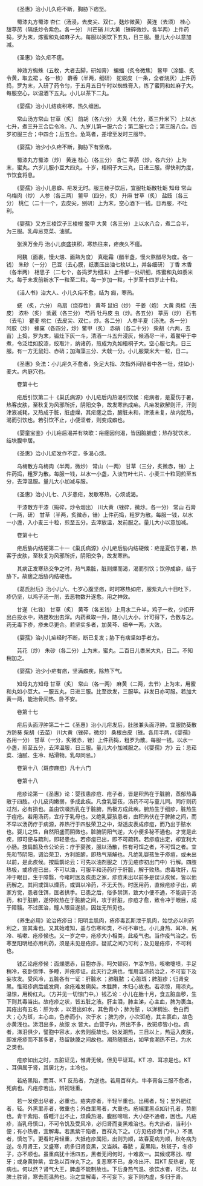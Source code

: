 <!-- { "loadSidebar": true } -->
　　《圣惠》治小儿久疟不断，胸胁下痞坚。

　　蜀漆丸方蜀漆 杏仁（汤浸，去皮尖、双仁，麸炒微黄） 黄连（去须） 桂心 甜葶苈（隔纸炒令紫色。各一分） 川芒硝 川大黄（锉碎微炒。各半两）上件药捣，罗为末，炼蜜和丸如麻子大。每服以粥饮下五丸，日三服。量儿大小以意加减。

　　《圣惠》治久疟不瘥。

　　神效方蜘蛛（五枚，大者去脚，研如膏） 蝙蝠（炙令微焦） 鳖甲（涂醋、炙令黄，取去裙 。各一枚） 麝香（半两，细研） 蛇蜕皮（一条，全者烧灰）上件药捣，罗为末，入研了药令匀，于五月五日午时以蜘蛛膏入，炼了蜜同和如麻子大。每服空心，以温酒下五丸。小儿以茶下二丸。

　　《婴孺》治小儿结痰积寒，热久缠困。

　　常山汤方常山 甘草（炙） 前胡（各六分） 大黄（七分，蒸三升米下）上以水七升，煮三升三合后令冷。八、九岁儿第一服六合；第二服七合；第三服八合。四岁初服三合；中四合；后五合。危笃者，差增至发时三服毕。

　　《婴孺》治少小久疟不断，胸胁下有坚痞。

　　蜀漆丸方蜀漆（炒） 黄连 桂心（各三分） 杏仁 葶苈（炒。各六分）上为末，蜜丸。六岁儿服小豆大四丸。十岁，梧桐子大三丸，日进三服。得快利为度，节饮食将息。

　　《婴孺》治小儿患癖、疟发无时。服三棱子饮后，宜服牡蛎散牡蛎 知母 常山 乌梅肉（炒） 人参（各三两） 鳖甲（四分，炙） 升麻 甘草（炙） 盐豉（各三分） 桃仁（二十一个，去皮尖，别研）上为末，空心酒下一钱。日再服，不吐利。

　　《婴孺》又方三棱饮子三棱根 鳖甲 大黄（各三分）上以水八合，煮二合半，为三服。乳母忌苋菜、油腻。

　　张涣万金丹 治小儿痰盛挟积，寒热往来，疟疾久不瘥。

　　阿魏（面裹，慢火煨、面熟为度） 真砒霜（醋半盏，慢火熬醋尽为度。各一钱） 朱砂（一分） 巴豆（去心膜，纸裹压出油七枚以上，并各细研） 丁香 木香（各半两） 相思子（二七个，各捣罗为细末）上件都一处研细，炼蜜和丸如黍米大。每于未发前新水下一粒至二粒。每一岁加一粒，十岁至十四岁止十粒。

　　《活人书》治大人、小儿久疟不愈，结为 瘕，寒热。

　　蜣 （炙，六分） 乌扇（烧存性） 黄芩 鼠妇（炒） 干姜（炮） 大黄 肉桂（去皮） 浓朴（炙） 紫葳（各三分） 芍药 牡丹皮 虫（炒。各五分） 葶苈（炒） 石韦（去毛） 瞿麦 桃仁（去皮尖、双仁，炒。各二分） 人参半夏（汤洗。各一分） 阿胶（炒） 蜂窠（各四分，炒）鳖甲（炙） 赤硝（各二十分） 柴胡（六两，去苗）上捣，罗为末，锻灶下灰一斗，清酒一斗五升浸灰，候酒尽一半，着鳖甲于中煮，令泛烂如胶漆，绞取汁，纳诸药，煎成为丸如梧桐子大。空心服七丸，日三服。有一方无鼠妇、赤硝；加海藻三分、大戟一分。小儿服粟米大一粒，日二。

　　《圣惠》灸法：小儿疟久不愈者，灸足大指、次指外间陷者中各一壮，炷如小麦大。内庭穴也。

　　卷第十七

　　疟后引饮第二十《巢氏病源》小儿疟后内热渴引饮候：疟病者，是夏伤于暑，热客皮肤，至秋复为风邪所折，阴阳交争，故发寒热成疟。凡疟发欲解则汗，汗则津液减耗，又热成于脏，脏虚燥，其疟瘥之后，腑脏未和，津液未复，故内犹热，渴而引饮也。若引饮不止，小便涩者，则变成癖也。

　　《婴童宝鉴》小儿疟后渴并有块歌：疟瘥因何渴，皆因脏腑虚；热存犹饮水，结块腹中居。

　　《圣惠》治小儿疟发作不定，多渴心烦。

　　乌梅散方乌梅肉（半两，微炒） 常山（一两） 甘草（三分，炙微赤，锉）上件药捣，粗罗为散。每服一钱，以水一小盏，入淡竹叶七片、小麦三十粒同煎至五分，去滓温服。量儿大小加减与服。

　　《圣惠》治小儿七、八岁患疟，发歇寒热，心烦或渴。

　　干漆散方干漆（捣碎，炒令烟出） 川大黄（锉碎，微炒。各一分） 常山 石膏（一两，研） 甘草（半两，炙微赤，锉）上件药捣，粗罗为散。每服一钱，以水一小盏，入小麦三十粒，煎至五分。去滓放温，发前服之。量儿大小以意加减。

　　卷第十七

　　疟后胁内结硬第二十一《巢氏病源》小儿疟后胁内结硬候：疟是夏伤于暑，热客于皮肤，至秋复为风邪所折，阴阳交争，故发寒热。

　　其病正发寒热交争之时，热气乘脏，脏则燥而渴，渴而引饮；饮停成癖，结于胁下。故瘥之后胁内结硬也。

　　《葛氏肘后》治小儿六、七岁心腹坚痞，时时寒热如疟，服紫丸六十日吐下，疹仍坚，以鸡子汤一剂，去恶物数升遂愈。用之神效。

　　甘遂（七铢） 甘草（炙） 黄芩（各五钱）上用水二升半，鸡子一枚，少扣开出白投水中，熟搅吹出去滓。内药煮取一升，随小儿大小，计可得下，合数与之。药无毒下疹，疹未尽更合。若坚实多者，加黄芩、细辛一两，大效。

　　《婴孺》治小儿疟经时不断，断已复发；胁下有痞坚如手者方。

　　芫花（炒） 朱砂（各二分）上为末，蜜丸。二百日儿黍米大丸，日二。不知稍加之。

　　《婴孺》治少小疟有痞，坚满癖疾，除热下气。

　　知母丸方知母 甘草（炙） 常山（各一两） 麻黄（二两，去节）上为末，用蜜和丸如小豆大。一服五丸，日进三服。比至欲发，三服毕。非发日亦可服。若加大黄一两，能治骨间热、卧不安。

　　卷第十七

　　疟后头面浮肿第二十二《圣惠》治小儿疟发后，肚胀兼头面浮肿。宜服防葵散方防葵 柴胡（去苗） 川大黄（锉碎，微炒） 桑根白皮（锉。各用半两，《婴孺》各用一分） 甘草（一分，炙微赤，锉）上件药捣，粗罗为散。每服一钱。以水一小盏，煎至五分，去滓温服，日三服。量儿大小加减服之。（《婴孺》方》云：忌菘菜、油腻、生冷、粘滑物。乳母同忌。）

　　卷第十八（斑疹麻痘）凡十六门

　　卷第十八

　　疮疹论第一《圣惠》论：婴孩患疹痘、疮子者，皆是积热在于脏腑，蒸郁热毒散于四肢。小儿皮肉嫩弱，多成此疾。凡食乳婴孩，汤药不可与童儿同。同疗则药过剂，必有损也。盖由饮啜热乳在于脏腑，热极方成此疾。腑热生于细疹，脏热生于痘疮。若用汤药，宜疗于乳母也。又绝乳婴孩患者，由积热伏在于脾肺之间，而不早以汤药疗于病源，养热行于四肢荣卫之中，渐透皮表成疹痘，而乃出于脓水也。婴儿之性，自然阳盛而阴微也。脏腑阴阳气逆，大小便多秘不通也。才觉是此疾，即可便与疏利，即轻患也。若疹痘已出，即不可疏转。若疹痘出定，却宜利大小肠。按扁鹊及仓公论云：疗于婴孩，服以汤散，性有可饵之者，不可饵之者。宜先和节阴阳，调治荣卫，方利脏腑，即热气渐解也。凡绝乳婴孩生于疹痘，或未出以前，是此疾候。按扁鹊论云：可先以油剂服之（方见疮疹初出门中）行解。四肢热极，或疹痘已出，不可以油，可服平和汤药疗于肝脏，解于败热。虑毒攻肝，后冲于眼目，生于障翳，今睹时医及疾患之家，疹痘未出以前多是误认疾候，皆以他药解之。其间或饵以燥药，或饵以冷药，不无夭伤。时医用药，直候疮疹子出，病家方觉，患者住饵，医者拱手。已患之后，俗多禁饵，致大小便不通，不能调于汤药，和于脏腑，遂停败热在于脏腑之间，攻于肝脏，疹痘才愈，致令冲于眼目，成于障翳。不过医治，瞳人眼目遂损，因兹无所见也。

　　《养生必用》论治疮疹曰：阳明主肌肉，疮疹毒瓦斯泄于肌肉，始觉必以利药利之，宣其毒也。又其始难知，盖与伤寒和类，不可不审也。小儿身热、耳冷、尻冷、咳嗽、疮疹候也。又一岁之中，疮疹大小相类，此疫气也。当作疫气治之。伤寒至阳明经亦用利药，须是未见是疮疹。疑贰之间乃可利；及见是疮疹，不可利也。

　　钱乙论疮疹候：面燥腮赤，目胞亦赤，呵欠顿闷，乍凉乍热，咳嗽嚏喷，手足稍冷，夜卧惊悸、多睡，并疮疹证。此天行之病也，惟用温凉药治之，不可妄下及妄攻发。受风冷，五脏各有一证：肝脏水 ；肺脏脓 ；心脏斑；脾脏疹；归肾变黑。惟斑疹病后或发痫，余疮难发痫矣。木胜脾，木归心故也。若凉惊，用凉丸。温惊，用粉红丸。（方并见一切惊门中。）钱乙论：小儿在胎十月，食五脏血秽，生下则其毒当出。故疮疹之状，皆五脏之液。肝主泪，肺主涕，心主血，脾为裹血。其疮出有五名：肝为水 ，以泪出如水，其色青小；肺为脓 ，以涕稠浊、色白而大；心为斑，主心血，色赤而小，次于水 ；脾为疹，小次斑疮，其主裹血，故色亦黄浅也。涕泪出多，故脓 水 皆大。血营于内，所出不多，故斑疹皆小也。病 者，涕泪俱少，譬胞中容水，水去则瘦故也。始发潮热，三日以上，热运入皮肤，即发疮疹而不甚多者，热留肤腠之间故也。潮热随脏出，如早食潮热不已，为水 之类也。

　　疮疹如出之时，五脏证见，惟肾无候，但见平证耳。KT 凉、耳凉是也。KT 、耳俱属于肾，其居北方，主冷也。

　　若疮黑陷，而耳、KT 反热者，为逆也。若用百祥丸、牛李膏各三服不愈者，死病也。凡疮疹若出，辨视轻重。

　　若一发便出尽者，必重也。疮夹疹者，半轻半重也。出稀者，轻；里外肥红者，轻。外黑里赤者，微重也；外白里黑者，大重也。疮端里黑点如针孔者，势剧也。青干紫陷、昏睡汗出不止，烦躁热渴，腹胀啼喘，大小便不通者，困也。凡疮疹，当乳母慎口，不可令饥及受风冷，必归肾而变黑难治也。有大热者，当利小便；有小热者，宜解毒。若黑紫干陷者，百祥丸下之。（方见疮疹倒 门中。）不黑者，慎勿下。更看时月轻重，大抵疮疹属阳，出则为顺，故春夏病为顺，秋冬病为逆。冬月肾王，又盛寒，病多归肾变黑，又当辨。春脓 ，夏黑陷，秋斑子，冬疹子，亦不顺也。虽重病犹十活四五，黑者无问何时，十难救一。其候或寒战、噤牙；或身黄肿紫，宜急以百祥丸下之。复恶寒不已，身冷出汗、耳KT 反热者，死病也。何以然？肾气大王，脾虚不能制故也。下后身热气温、欲饮水者，可治。以脾土胜肾，寒去而温热也。治之宜解毒，不可妄下。妄下则内虚，多归于肾。

